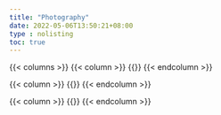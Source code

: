 ```yaml
---
title: "Photography"
date: 2022-05-06T13:50:21+08:00
type : nolisting
toc: true
---
```


{{< columns >}}
{{< column >}}
{{<figure-a src="/image/Myself.jpg" link="https://atus.hongtaoh.com/" >}}
{{< endcolumn >}}

{{< column >}}
{{<figure-a src="/image/Myself.jpg" link="https://atus.hongtaoh.com/" >}}
{{< endcolumn >}}

{{< column >}}
{{<figure-a src="/image/Myself.jpg" link="https://atus.hongtaoh.com/" >}}
{{< endcolumn >}}


